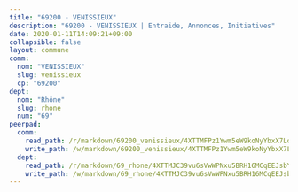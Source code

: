```yaml
---
title: "69200 - VENISSIEUX"
description: "69200 - VENISSIEUX | Entraide, Annonces, Initiatives"
date: 2020-01-11T14:09:21+09:00
collapsible: false
layout: commune
comm:
  nom: "VENISSIEUX"
  slug: venissieux
  cp: "69200"
dept:
  nom: "Rhône"
  slug: rhone
  num: "69"
peerpad:
  comm:
    read_path: /r/markdown/69200_venissieux/4XTTMFPz1Ywm5eW9koNyYbxX7LqMRqmqXd8UxMWU83EnLXsE6
    write_path: /w/markdown/69200_venissieux/4XTTMFPz1Ywm5eW9koNyYbxX7LqMRqmqXd8UxMWU83EnLXsE6-K3TgUJaQKtYtgp9Lae2jbH7WzhDTVv9vabppq284QJCfCsZUdQpr67AgosVmpqn3pY2Yt41NYz6tH7jHkAYwEPG9j4uRfmigXicvG7qU4qVnnPvxaJBnXVXaSnggkUiSdhQ7dDF4
  dept:
    read_path: /r/markdown/69_rhone/4XTTMJC39vu6sVwWPNxu5BRH16MCqEEJsbYu4RNyAxnNmNtVW
    write_path: /w/markdown/69_rhone/4XTTMJC39vu6sVwWPNxu5BRH16MCqEEJsbYu4RNyAxnNmNtVW-K3TgUzVUEXrXvc8NoaD9JfiBpc5MBFP7KZFqLEsm11xqJDEwSVMy7UACp2eYMzek3K6y2WLoyzq5xdKMZeizKNpfHbUBgJcoYSqfidBaPx8RcTCPmdCXhdgeLZLEYHVco5fHD6Pz
---
```


